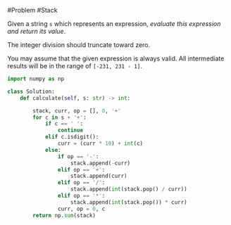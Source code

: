 #Problem
#Stack

Given a string `s` which represents an expression, _evaluate this expression and return its value_. 

The integer division should truncate toward zero.

You may assume that the given expression is always valid. All intermediate results will be in the range of `[-231, 231 - 1]`.

```python
import numpy as np

class Solution:
    def calculate(self, s: str) -> int:

        stack, curr, op = [], 0, '+'
        for c in s + '+':
            if c == ' ':
                continue
            elif c.isdigit():
                curr = (curr * 10) + int(c)
            else:
                if op == '-':
                    stack.append(-curr)
                elif op == '+':
                    stack.append(curr)
                elif op == '/':
                    stack.append(int(stack.pop() / curr))
                elif op == '*':
                    stack.append(int(stack.pop()) * curr)
                curr, op = 0, c
        return np.sum(stack)
```